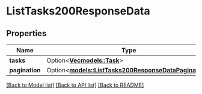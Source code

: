 # ListTasks200ResponseData

## Properties

Name | Type | Description | Notes
------------ | ------------- | ------------- | -------------
**tasks** | Option<[**Vec<models::Task>**](Task.md)> |  | [optional]
**pagination** | Option<[**models::ListTasks200ResponseDataPagination**](listTasks_200_response_data_pagination.md)> |  | [optional]

[[Back to Model list]](../README.md#documentation-for-models) [[Back to API list]](../README.md#documentation-for-api-endpoints) [[Back to README]](../README.md)


